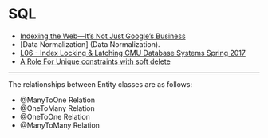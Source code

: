 # SQL

- [Indexing the Web—It’s Not Just Google’s Business](https://alistapart.com/article/indexing-the-web-its-not-just-googles-business/)
- [Data Normalization] (Data Normalization).
- [L06 - Index Locking & Latching CMU Database Systems Spring 2017](https://www.youtube.com/watch?v=y8WoIgT_LIQ&list=PLSE8ODhjZXjYgTIlqf4Dy9KQpQ7kn1Tl0&index=6)
- [A Role For Unique constraints with soft delete](https://medium.com/@ibakhsh/a-role-for-unique-constraints-with-soft-delete-4bbf417e442b)
---
The relationships between Entity classes are as follows:

- @ManyToOne Relation
- @OneToMany Relation
- @OneToOne Relation
- @ManyToMany Relation
